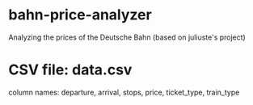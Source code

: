 # bahn-price-analyzer
Analyzing the prices of the Deutsche Bahn (based on juliuste's project)

# CSV file: data.csv
column names: departure, arrival, stops, price, ticket_type, train_type
